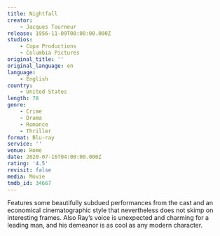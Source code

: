 ```yaml
---
title: Nightfall
creator:
    - Jacques Tourneur
release: 1956-11-09T00:00:00.000Z
studios:
    - Copa Productions
    - Columbia Pictures
original_title: ''
original_language: en
language:
    - English
country:
    - United States
length: 78
genre:
    - Crime
    - Drama
    - Romance
    - Thriller
format: Blu-ray
service: ''
venue: Home
date: 2020-07-16T04:00:00.000Z
rating: '4.5'
revisit: false
media: Movie
tmdb_id: 34667
---
```


Features some beautifully subdued performances from the cast and an economical cinematographic style that nevertheless does not skimp on interesting frames. Also Ray’s voice is unexpected and charming for a leading man, and his demeanor is as cool as any modern character.
